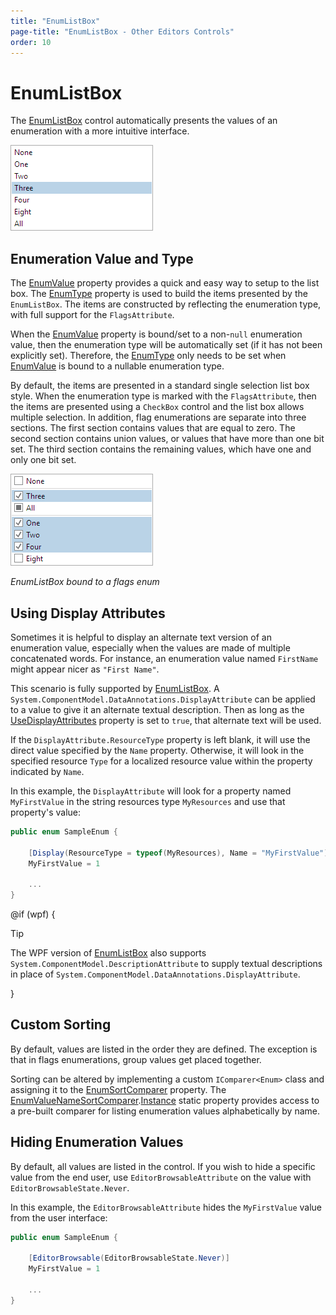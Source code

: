 ```yaml
---
title: "EnumListBox"
page-title: "EnumListBox - Other Editors Controls"
order: 10
---
```

# EnumListBox

The [EnumListBox](xref:@ActiproUIRoot.Controls.Editors.EnumListBox) control automatically presents the values of an enumeration with a more intuitive interface.

![Screenshot](../images/enumlistbox-non-flags.png)

## Enumeration Value and Type

The [EnumValue](xref:@ActiproUIRoot.Controls.Editors.EnumListBox.EnumValue) property provides a quick and easy way to setup to the list box.  The [EnumType](xref:@ActiproUIRoot.Controls.Editors.EnumListBox.EnumType) property is used to build the items presented by the `EnumListBox`. The items are constructed by reflecting the enumeration type, with full support for the `FlagsAttribute`.

When the [EnumValue](xref:@ActiproUIRoot.Controls.Editors.EnumListBox.EnumValue) property is bound/set to a non-`null` enumeration value, then the enumeration type will be automatically set (if it has not been explicitly set).  Therefore, the [EnumType](xref:@ActiproUIRoot.Controls.Editors.EnumListBox.EnumType) only needs to be set when [EnumValue](xref:@ActiproUIRoot.Controls.Editors.EnumListBox.EnumValue) is bound to a nullable enumeration type.

By default, the items are presented in a standard single selection list box style.  When the enumeration type is marked with the `FlagsAttribute`, then the items are presented using a `CheckBox` control and the list box allows multiple selection. In addition, flag enumerations are separate into three sections.  The first section contains values that are equal to zero.  The second section contains union values, or values that have more than one bit set.  The third section contains the remaining values, which have one and only one bit set.

![Screenshot](../images/enumlistbox-flags.png)

*EnumListBox bound to a flags enum*

## Using Display Attributes

Sometimes it is helpful to display an alternate text version of an enumeration value, especially when the values are made of multiple concatenated words.  For instance, an enumeration value named `FirstName` might appear nicer as `"First Name"`.

This scenario is fully supported by [EnumListBox](xref:@ActiproUIRoot.Controls.Editors.EnumListBox).  A `System.ComponentModel.DataAnnotations.DisplayAttribute` can be applied to a value to give it an alternate textual description.  Then as long as the [UseDisplayAttributes](xref:@ActiproUIRoot.Controls.Editors.EnumListBox.UseDisplayAttributes) property is set to `true`, that alternate text will be used.

If the `DisplayAttribute.ResourceType` property is left blank, it will use the direct value specified by the `Name` property.  Otherwise, it will look in the specified resource `Type` for a localized resource value within the property indicated by `Name`.

In this example, the `DisplayAttribute` will look for a property named `MyFirstValue` in the string resources type `MyResources` and use that property's value:

```csharp
public enum SampleEnum {

	[Display(ResourceType = typeof(MyResources), Name = "MyFirstValue")]
	MyFirstValue = 1

	...
}
```

@if (wpf) {

> [!TIP]
> The WPF version of [EnumListBox](xref:@ActiproUIRoot.Controls.Editors.EnumListBox) also supports `System.ComponentModel.DescriptionAttribute` to supply textual descriptions in place of `System.ComponentModel.DataAnnotations.DisplayAttribute`.

}

## Custom Sorting

By default, values are listed in the order they are defined.  The exception is that in flags enumerations, group values get placed together.

Sorting can be altered by implementing a custom `IComparer<Enum>` class and assigning it to the [EnumSortComparer](xref:@ActiproUIRoot.Controls.Editors.EnumListBox.EnumSortComparer) property.  The [EnumValueNameSortComparer](xref:@ActiproUIRoot.Controls.Editors.Primitives.EnumValueNameSortComparer).[Instance](xref:@ActiproUIRoot.Controls.Editors.Primitives.EnumValueNameSortComparer.Instance) static property provides access to a pre-built comparer for listing enumeration values alphabetically by name.

## Hiding Enumeration Values

By default, all values are listed in the control.  If you wish to hide a specific value from the end user, use `EditorBrowsableAttribute` on the value with `EditorBrowsableState.Never`.

In this example, the `EditorBrowsableAttribute` hides the `MyFirstValue` value from the user interface:

```csharp
public enum SampleEnum {

	[EditorBrowsable(EditorBrowsableState.Never)]
	MyFirstValue = 1

	...
}
```
